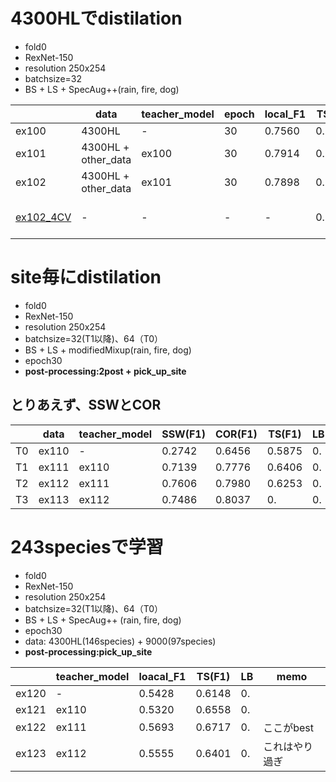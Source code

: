 # 4300HLでdistilation
+ fold0
+ RexNet-150
+ resolution 250x254
+ batchsize=32
+ BS + LS + SpecAug++(rain, fire, dog)

||data|teacher_model|epoch|local_F1|TS(F1)|LB|memo|
|---|---|---|---|---|---|---|---|
|ex100|4300HL|-|30|0.7560|0.5983|0.|
|ex101|4300HL + other_data|ex100|30|0.7914|0.5958|0.|
|ex102|4300HL + other_data|ex101|30|0.7898|0.5975|0.|
|[ex102_4CV](https://www.kaggle.com/shinmurashinmura/bird2-ex102-4cv-2post-pickupsite-dynamicth-infer/data#prediction)|-|-|-|-|0.6858|0.60|post:2post + pick_up_site + optime_thresh


# site毎にdistilation
+ fold0
+ RexNet-150
+ resolution 250x254
+ batchsize=32(T1以降)、64（T0）
+ BS + LS + modifiedMixup(rain, fire, dog)
+ epoch30
+ **post-processing:2post + pick_up_site**

## とりあえず、SSWとCOR 

||data|teacher_model|SSW(F1)|COR(F1)|TS(F1)|LB|memo|
|---|---|---|---|---|---|---|---|
|T0|ex110|-|0.2742|0.6456|0.5875|0.
|T1|ex111|ex110|0.7139|0.7776|0.6406|0.
|T2|ex112|ex111|0.7606|0.7980|0.6253|0.
|T3|ex113|ex112|0.7486|0.8037|0.|0.

# 243speciesで学習
+ fold0
+ RexNet-150
+ resolution 250x254
+ batchsize=32(T1以降)、64（T0）
+ BS + LS + SpecAug++ (rain, fire, dog)
+ epoch30
+ data: 4300HL(146species) + 9000(97species)
+ **post-processing:pick_up_site**

||teacher_model|loacal_F1|TS(F1)|LB|memo|
|---|---|---|---|---|---|
|ex120|-|0.5428|0.6148|0.
|ex121|ex110|0.5320|0.6558|0.
|ex122|ex111|0.5693|0.6717|0.|ここがbest
|ex123|ex112|0.5555|0.6401|0.|これはやり過ぎ
